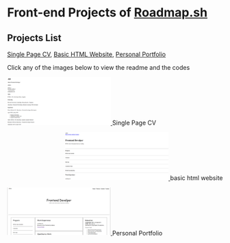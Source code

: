 # Front-end Projects of [Roadmap.sh](https://roadmap.sh/)

## Projects List
[Single Page CV](https://roadmap.sh/projects/single-page-cv), [Basic HTML Website](https://roadmap.sh/projects/basic-html-website), [Personal Portfolio](https://roadmap.sh/projects/portfolio-website)

Click any of the images below to view the readme and the codes

<p align="left">
  <a href='./Roadmap projects/Frontend projects/Single Page CV/'>
    <img width="48%" src="./Roadmap projects/assets/single page cv.png" alt="single page cv" />
  </a>
  Single Page CV
</p>
<p align="right">
  <a href='./Roadmap projects/Frontend projects/Basic HTML Website/'>
    <img width="48%" src="./Roadmap projects/assets/basic html website.png" alt="basic html website" />
  </a>
  basic html website
</p>
<p align="left">
  <a href='./Roadmap projects/Frontend projects/Personal Portfolio/'>
    <img width="48%" src="./Roadmap projects/assets/Personal Portfolio.png" alt="Personal Portfolio" />
  </a>
  Personal Portfolio
</p>


